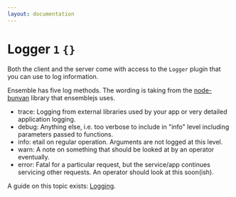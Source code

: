 ```yaml
---
layout: documentation
---
```


# Logger `1` `{}`

Both the client and the server come with access to the `Logger` plugin that you can use to log information.

Ensemble has five log methods. The wording is taking from the [node-bunyan](https://github.com/trentm/node-bunyan) library that ensemblejs uses.

- trace: Logging from external libraries used by your app or very detailed application logging.
- debug: Anything else, i.e. too verbose to include in "info" level including parameters passed to functions.
- info: etail on regular operation. Arguments are not logged at this level.
- warn: A note on something that should be looked at by an operator eventually.
- error: Fatal for a particular request, but the service/app continues servicing other requests. An operator should look at this soon(ish).

A guide on this topic exists: [Logging](/website/docs/guides/logging).